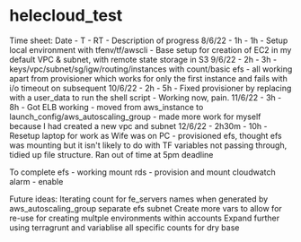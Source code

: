 # helecloud_test  

Time sheet:
Date		-	T	-	RT	-	Description of progress
8/6/22	-	1h	-	1h	-	Setup local environment with tfenv/tf/awscli - Base setup for creation of EC2 in my default VPC & subnet, with remote state storage in S3
9/6/22	-	2h	-	3h	-	keys/vpc/subnet/sg/igw/routing/instances with count/basic efs - all working apart from provisioner which works for only the first instance and fails with i/o timeout on subsequent
10/6/22	-	2h	-	5h	-	Fixed provisioner by replacing with a user_data to run the shell script - Working now, pain.
11/6/22	-	3h	-	8h	-	Got ELB working - moved from aws_instance to launch_config/aws_autoscaling_group - made more work for myself because I had created a new vpc and subnet
12/6/22	-	2h30m	-	10h	-	Resetup laptop for work as Wife was on PC - provisioned efs, thought efs was mounting but it isn't likely to do with TF variables not passing through, tidied up file structure. Ran out of time at 5pm deadline

To complete
efs - working mount
rds - provision and mount
cloudwatch alarm - enable

Future ideas:
Iterating count for fe_servers names when generated by aws_autoscaling_group
separate efs subnet
Create more vars to allow for re-use for creating multple environments within accounts
Expand further using terragrunt and variablise all specific counts for dry base

